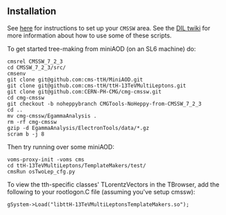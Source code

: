 ## Installation

See [here](https://github.com/cms-ttH/BEAN#boson-exploration-analysis-ntuple) for instructions to set up your `CMSSW` area.
See the [DIL twiki](https://twiki.cern.ch/twiki/bin/view/CMSPublic/NovaDilWorkflow) for more information about how to use some of these scripts.

To get started tree-making from miniAOD (on an SL6 machine) do:

	cmsrel CMSSW_7_2_3
	cd CMSSW_7_2_3/src/
	cmsenv	
	git clone git@github.com:cms-ttH/MiniAOD.git
	git clone git@github.com:cms-ttH/ttH-13TeVMultiLeptons.git
	git clone git@github.com:CERN-PH-CMG/cmg-cmssw.git
	cd cmg-cmssw
	git checkout -b noheppybranch CMGTools-NoHeppy-from-CMSSW_7_2_3
	cd ..
	mv cmg-cmssw/EgammaAnalysis .
	rm -rf cmg-cmssw
	gzip -d EgammaAnalysis/ElectronTools/data/*.gz
	scram b -j 8


Then try running over some miniAOD:

	voms-proxy-init -voms cms
	cd ttH-13TeVMultiLeptons/TemplateMakers/test/
	cmsRun osTwoLep_cfg.py

To view the tth-specific classes' TLorentzVectors in the TBrowser, add the following to your rootlogon.C file (assuming you've setup cmssw):
   	
	gSystem->Load("libttH-13TeVMultiLeptonsTemplateMakers.so");